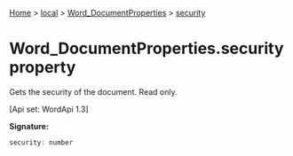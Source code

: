 [Home](./index) &gt; [local](local.md) &gt; [Word\_DocumentProperties](local.word_documentproperties.md) &gt; [security](local.word_documentproperties.security.md)

# Word\_DocumentProperties.security property

Gets the security of the document. Read only. 

 \[Api set: WordApi 1.3\]

**Signature:**
```javascript
security: number
```
